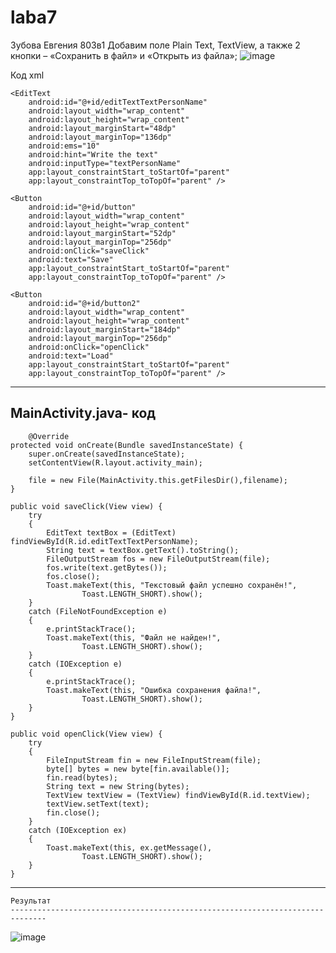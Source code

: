 # laba7
Зубова Евгения 803в1
Добавим поле Plain Text, TextView, а также 2 кнопки – «Сохранить в файл» и «Открыть из файла»;
![image](https://user-images.githubusercontent.com/73265788/143988310-63d95fff-7322-4820-bd0b-12c1711bbe09.png)

Код xml
<TextView
        android:id="@+id/textView"
        android:layout_width="wrap_content"
        android:layout_height="wrap_content"
        android:layout_marginStart="48dp"
        android:layout_marginTop="76dp"
        android:text="Text output"
        app:layout_constraintStart_toStartOf="parent"
        app:layout_constraintTop_toTopOf="parent" />

    <EditText
        android:id="@+id/editTextTextPersonName"
        android:layout_width="wrap_content"
        android:layout_height="wrap_content"
        android:layout_marginStart="48dp"
        android:layout_marginTop="136dp"
        android:ems="10"
        android:hint="Write the text"
        android:inputType="textPersonName"
        app:layout_constraintStart_toStartOf="parent"
        app:layout_constraintTop_toTopOf="parent" />

    <Button
        android:id="@+id/button"
        android:layout_width="wrap_content"
        android:layout_height="wrap_content"
        android:layout_marginStart="52dp"
        android:layout_marginTop="256dp"
        android:onClick="saveClick"
        android:text="Save"
        app:layout_constraintStart_toStartOf="parent"
        app:layout_constraintTop_toTopOf="parent" />

    <Button
        android:id="@+id/button2"
        android:layout_width="wrap_content"
        android:layout_height="wrap_content"
        android:layout_marginStart="184dp"
        android:layout_marginTop="256dp"
        android:onClick="openClick"
        android:text="Load"
        app:layout_constraintStart_toStartOf="parent"
        app:layout_constraintTop_toTopOf="parent" />
        
  --------------------------------------------------------------------      
        
 MainActivity.java- код
 ---------------------------------------------------------------------
        @Override
    protected void onCreate(Bundle savedInstanceState) {
        super.onCreate(savedInstanceState);
        setContentView(R.layout.activity_main);

        file = new File(MainActivity.this.getFilesDir(),filename);
    }

    public void saveClick(View view) {
        try
        {
            EditText textBox = (EditText) findViewById(R.id.editTextTextPersonName);
            String text = textBox.getText().toString();
            FileOutputStream fos = new FileOutputStream(file);
            fos.write(text.getBytes());
            fos.close();
            Toast.makeText(this, "Текстовый файл успешно сохранён!",
                    Toast.LENGTH_SHORT).show();
        }
        catch (FileNotFoundException e)
        {
            e.printStackTrace();
            Toast.makeText(this, "Файл не найден!",
                    Toast.LENGTH_SHORT).show();
        }
        catch (IOException e)
        {
            e.printStackTrace();
            Toast.makeText(this, "Ошибка сохранения файла!",
                    Toast.LENGTH_SHORT).show();
        }
    }

    public void openClick(View view) {
        try
        {
            FileInputStream fin = new FileInputStream(file);
            byte[] bytes = new byte[fin.available()];
            fin.read(bytes);
            String text = new String(bytes);
            TextView textView = (TextView) findViewById(R.id.textView);
            textView.setText(text);
            fin.close();
        }
        catch (IOException ex)
        {
            Toast.makeText(this, ex.getMessage(),
                    Toast.LENGTH_SHORT).show();
        }
    }
    
-----------------------------------------------------------------------------------    
    Результат
    ------------------------------------------------------------------------------
![image](https://user-images.githubusercontent.com/73265788/143988549-b16896e8-e900-4667-ac4b-53a9df3334f0.png)



